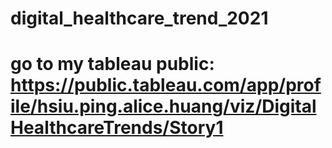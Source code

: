 # digital_healthcare_trend_2021

# go to my tableau public: https://public.tableau.com/app/profile/hsiu.ping.alice.huang/viz/DigitalHealthcareTrends/Story1
